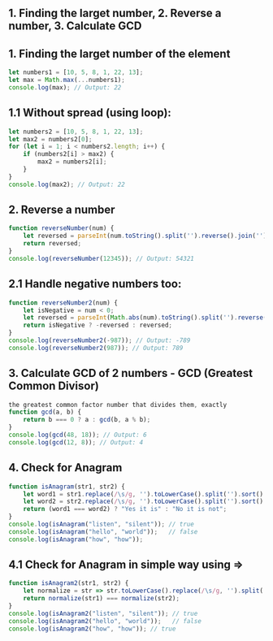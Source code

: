 ## 1. Finding the larget number,  2. Reverse a number, 3. Calculate GCD

## 1. Finding the larget number of the element
```Javascript
let numbers1 = [10, 5, 8, 1, 22, 13];
let max = Math.max(...numbers1);
console.log(max); // Output: 22
```

## 1.1 Without spread (using loop):
```Javascript
let numbers2 = [10, 5, 8, 1, 22, 13];
let max2 = numbers2[0];
for (let i = 1; i < numbers2.length; i++) {
    if (numbers2[i] > max2) {
        max2 = numbers2[i];
    }
}
console.log(max2); // Output: 22
```

## 2. Reverse a number 
```Javascript
function reverseNumber(num) {
    let reversed = parseInt(num.toString().split('').reverse().join(''));
    return reversed;
}
console.log(reverseNumber(12345)); // Output: 54321
```

## 2.1 Handle negative numbers too:
```Javascript
function reverseNumber2(num) {
    let isNegative = num < 0;
    let reversed = parseInt(Math.abs(num).toString().split('').reverse().join(''));
    return isNegative ? -reversed : reversed;
}
console.log(reverseNumber2(-987)); // Output: -789
console.log(reverseNumber2(987)); // Output: 789
```

## 3. Calculate GCD of 2 numbers - GCD (Greatest Common Divisor)
```Javascript
the greatest common factor number that divides them, exactly
function gcd(a, b) {
    return b === 0 ? a : gcd(b, a % b);
}
console.log(gcd(48, 18)); // Output: 6
console.log(gcd(12, 8)); // Output: 4
```

## 4. Check for Anagram 
```Javascript
function isAnagram(str1, str2) {
    let word1 = str1.replace(/\s/g, '').toLowerCase().split('').sort().join('');
    let word2 = str2.replace(/\s/g, '').toLowerCase().split('').sort().join('');
    return (word1 === word2) ? "Yes it is" : "No it is not";
}
console.log(isAnagram("listen", "silent")); // true
console.log(isAnagram("hello", "world"));   // false
console.log(isAnagram("how", "how"));
```

## 4.1 Check for Anagram in simple way using => 
```Javascript
function isAnagram2(str1, str2) {
    let normalize = str => str.toLowerCase().replace(/\s/g, '').split('').sort().join('');
    return normalize(str1) === normalize(str2);
}  
console.log(isAnagram2("listen", "silent")); // true
console.log(isAnagram2("hello", "world"));   // false
console.log(isAnagram2("how", "how")); // true
```